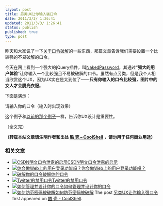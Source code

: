 ```yaml
---
layout: post
title: 另类UX让你输入强口令
date: 2011/3/3/ 1:26:41
updated: 2011/3/3/ 1:26:41
status: publish
published: true
type: post
---
```



 



昨天和大家说了一下[关于口令破解](https://coolshell.cn/articles/3801.html "破解你的口令")的一些东西，那篇文章告诉我们需要设置一个比较强的不易破解的口令。


今天在网上看到一个强大的jQuery插件，叫[NakedPassword](http://www.nakedpassword.com/ "NakedPassword.com")，其通过“**强大的用户体验**”让你输入一个比较强且不易被破解的口令。虽然有点另类，但是我个人相当欣赏这个UX，因为UX实在是太到位了——**只有你输入的口令比较强，图片中的女人才会脱光衣服**。


下面是演示：


请输入你的口令（输入时出现效果）






这个例子和[以前的那个例子](https://coolshell.cn/articles/3142.html "用户界面和用户体验的差别")一样，告诉你UX设计是重要性。


（全文完）




**（转载本站文章请注明作者和出处 [酷 壳 – CoolShell](https://coolshell.cn/) ，请勿用于任何商业用途）**



### 相关文章

* [![CSDN明文口令泄露的启示](https://coolshell.cn/wp-content/uploads/2011/12/63071edagw1doah4id8l4j-150x150.jpg)](https://coolshell.cn/articles/6193.html)[CSDN明文口令泄露的启示](https://coolshell.cn/articles/6193.html)
* [![你会做Web上的用户登录功能吗？](https://coolshell.cn/wp-content/plugins/wordpress-23-related-posts-plugin/static/thumbs/24.jpg)](https://coolshell.cn/articles/5353.html)[你会做Web上的用户登录功能吗？](https://coolshell.cn/articles/5353.html)
* [![破解你的口令](https://coolshell.cn/wp-content/uploads/2011/02/passwords-150x150.png)](https://coolshell.cn/articles/3801.html)[破解你的口令](https://coolshell.cn/articles/3801.html)
* [![Twitter的禁用口令](https://coolshell.cn/wp-content/plugins/wordpress-23-related-posts-plugin/static/thumbs/18.jpg)](https://coolshell.cn/articles/2451.html)[Twitter的禁用口令](https://coolshell.cn/articles/2451.html)
* [![如何管理并设计你的口令](https://coolshell.cn/wp-content/plugins/wordpress-23-related-posts-plugin/static/thumbs/17.jpg)](https://coolshell.cn/articles/2428.html)[如何管理并设计你的口令](https://coolshell.cn/articles/2428.html)
* [![如何防范密码被破解](https://coolshell.cn/wp-content/plugins/wordpress-23-related-posts-plugin/static/thumbs/13.jpg)](https://coolshell.cn/articles/2078.html)[如何防范密码被破解](https://coolshell.cn/articles/2078.html)
The post [另类UX让你输入强口令](https://coolshell.cn/articles/3877.html) first appeared on [酷 壳 - CoolShell](https://coolshell.cn).